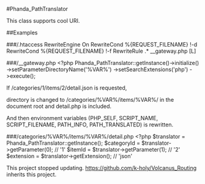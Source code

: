 #Phanda_PathTranslator

This class supports cool URI.

##Examples

###/.htaccess
	RewriteEngine On
	RewriteCond %{REQUEST_FILENAME} !-d
	RewriteCond %{REQUEST_FILENAME} !-f
	RewriteRule .* __gateway.php [L]

###/__gateway.php
	<?php
	Phanda_PathTranslator::getInstance()->initialize()
	->setParameterDirectoryName('%VAR%')
	->setSearchExtensions('php')
	->execute();

If /categories/1/items/2/detail.json is requested,

directory is changed to /categories/%VAR%/items/%VAR%/ in the document root and detail.php is included.

And then environment variables (PHP_SELF, SCRIPT_NAME, SCRIPT_FILENAME, PATH_INFO, PATH_TRANSLATED) is rewritten.


###/categories/%VAR%/items/%VAR%/detail.php
	<?php
	$translator = Phanda_PathTranslator::getInstance();
	$categoryId = $translator->getParameter(0); // '1'
	$itemId     = $translator->getParameter(1); // '2'
	$extension  = $translator->getExtension();  // 'json'

This project stopped updating.
https://github.com/k-holy/Volcanus_Routing inherits this project.
